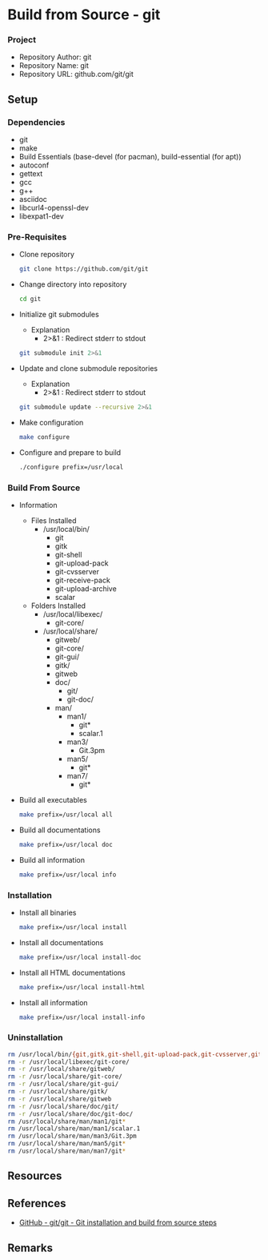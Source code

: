 # Build from Source - git

### Project
+ Repository Author: git
+ Repository Name: git
+ Repository URL: github.com/git/git

## Setup
### Dependencies
+ git
+ make
+ Build Essentials (base-devel (for pacman), build-essential (for apt))
+ autoconf 
+ gettext 
+ gcc 
+ g++ 
+ asciidoc 
+ libcurl4-openssl-dev 
+ libexpat1-dev

### Pre-Requisites
- Clone repository
    ```bash
    git clone https://github.com/git/git
    ```

- Change directory into repository
    ```bash
    cd git
    ```

- Initialize git submodules
    - Explanation
        + 2>&1 : Redirect stderr to stdout
    ```bash
    git submodule init 2>&1
    ```

- Update and clone submodule repositories
    - Explanation
        + 2>&1 : Redirect stderr to stdout
    ```bash
    git submodule update --recursive 2>&1
    ```

- Make configuration
    ```bash
    make configure
    ```

- Configure and prepare to build
    ```bash
    ./configure prefix=/usr/local
    ```

### Build From Source
- Information
    - Files Installed
        - /usr/local/bin/
            + git
            + gitk
            + git-shell
            + git-upload-pack
            + git-cvsserver
            + git-receive-pack
            + git-upload-archive
            + scalar
    - Folders Installed
        - /usr/local/libexec/
            + git-core/
        - /usr/local/share/
            + gitweb/
            + git-core/
            + git-gui/
            + gitk/
            + gitweb
            - doc/
                + git/
                + git-doc/
            - man/
                - man1/
                    + git*
                    + scalar.1
                - man3/
                    + Git.3pm
                - man5/
                    + git*
                - man7/
                    + git*

- Build all executables
    ```bash
    make prefix=/usr/local all
    ```

- Build all documentations
    ```bash
    make prefix=/usr/local doc
    ```

- Build all information
    ```bash
    make prefix=/usr/local info
    ```

### Installation
- Install all binaries
    ```bash
    make prefix=/usr/local install
    ```
- Install all documentations
    ```bash
    make prefix=/usr/local install-doc
    ```
- Install all HTML documentations
    ```bash
    make prefix=/usr/local install-html
    ```
- Install all information
    ```bash
    make prefix=/usr/local install-info
    ```

### Uninstallation
```bash
rm /usr/local/bin/{git,gitk,git-shell,git-upload-pack,git-cvsserver,git-receive-pack,git-upload-archive,scalar}
rm -r /usr/local/libexec/git-core/
rm -r /usr/local/share/gitweb/
rm -r /usr/local/share/git-core/
rm -r /usr/local/share/git-gui/
rm -r /usr/local/share/gitk/
rm -r /usr/local/share/gitweb
rm -r /usr/local/share/doc/git/
rm -r /usr/local/share/doc/git-doc/
rm /usr/local/share/man/man1/git*
rm /usr/local/share/man/man1/scalar.1
rm /usr/local/share/man/man3/Git.3pm
rm /usr/local/share/man/man5/git*
rm /usr/local/share/man/man7/git*
```

## Resources

## References
+ [GitHub - git/git - Git installation and build from source steps](https://github.com/git/git/blob/master/INSTALL)

## Remarks

